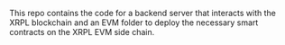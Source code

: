 This repo contains the code for a backend server that interacts with the XRPL blockchain and an EVM folder to deploy the necessary smart contracts on the XRPL EVM side chain.